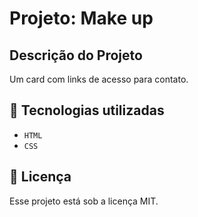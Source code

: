 # Projeto: Make up

## Descrição do Projeto
<p> Um card com links de acesso para contato. </p>

## 🚀 Tecnologias utilizadas
- ``HTML``
- ``CSS``

## :memo: Licença

Esse projeto está sob a licença MIT.

